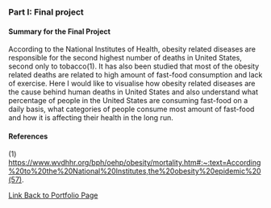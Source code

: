 ### Part I: Final project

#### Summary for the Final Project

According to the National Institutes of Health, obesity related diseases are responsible for the second highest number of deaths in United States, second only to tobacco(1). It has also been studied that most of the obesity related deaths are related to high amount of fast-food consumption and lack of exercise.
Here I would like to visualise how obesity related diseases are the cause behind human deaths in United States and also understand what percentage of people in the United States are consuming fast-food on a daily basis, what categories of people consume most amount of fast-food and how it is affecting their health in the long run.

#### References
(1) https://www.wvdhhr.org/bph/oehp/obesity/mortality.htm#:~:text=According%20to%20the%20National%20Institutes,the%20obesity%20epidemic%20(57).

[Link Back to Portfolio Page](https://shubham-prabhu.github.io/portfolio/)
